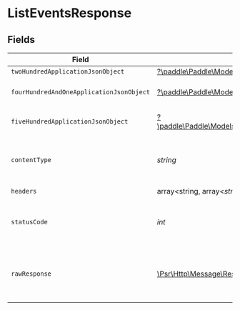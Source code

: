 # ListEventsResponse


## Fields

| Field                                                                                                                                     | Type                                                                                                                                      | Required                                                                                                                                  | Description                                                                                                                               |
| ----------------------------------------------------------------------------------------------------------------------------------------- | ----------------------------------------------------------------------------------------------------------------------------------------- | ----------------------------------------------------------------------------------------------------------------------------------------- | ----------------------------------------------------------------------------------------------------------------------------------------- |
| `twoHundredApplicationJsonObject`                                                                                                         | [?\paddle\Paddle\Models\Operations\ListEventsResponseBody](../../Models/Operations/ListEventsResponseBody.md)                             | :heavy_minus_sign:                                                                                                                        | OK                                                                                                                                        |
| `fourHundredAndOneApplicationJsonObject`                                                                                                  | [?\paddle\Paddle\Models\Operations\ListEventsEventsResponseBody](../../Models/Operations/ListEventsEventsResponseBody.md)                 | :heavy_minus_sign:                                                                                                                        | General error response                                                                                                                    |
| `fiveHundredApplicationJsonObject`                                                                                                        | [?\paddle\Paddle\Models\Operations\ListEventsEventsResponseResponseBody](../../Models/Operations/ListEventsEventsResponseResponseBody.md) | :heavy_minus_sign:                                                                                                                        | General error response                                                                                                                    |
| `contentType`                                                                                                                             | *string*                                                                                                                                  | :heavy_check_mark:                                                                                                                        | HTTP response content type for this operation                                                                                             |
| `headers`                                                                                                                                 | array<string, array<*string*>>                                                                                                            | :heavy_check_mark:                                                                                                                        | N/A                                                                                                                                       |
| `statusCode`                                                                                                                              | *int*                                                                                                                                     | :heavy_check_mark:                                                                                                                        | HTTP response status code for this operation                                                                                              |
| `rawResponse`                                                                                                                             | [\Psr\Http\Message\ResponseInterface](https://www.php-fig.org/psr/psr-7/#33-psrhttpmessageresponseinterface)                              | :heavy_check_mark:                                                                                                                        | Raw HTTP response; suitable for custom response parsing                                                                                   |
